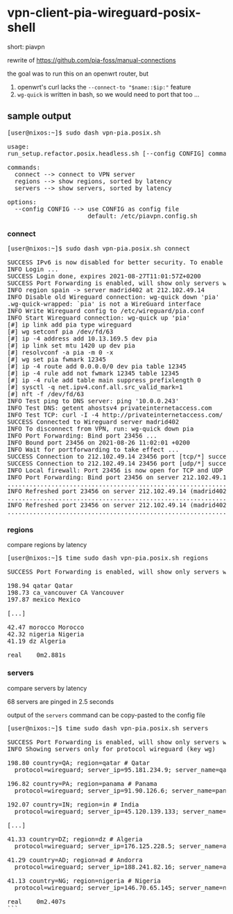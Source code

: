 # vpn-client-pia-wireguard-posix-shell

short: piavpn

rewrite of https://github.com/pia-foss/manual-connections

the goal was to run this on an openwrt router, but

1. openwrt's curl lacks the `--connect-to "$name::$ip:"` feature
1. `wg-quick` is written in bash, so we would need to port that too ...



## sample output

<pre>
<span color="turquoise">[user@nixos:~]$</span> sudo dash vpn-pia.posix.sh

usage:
run_setup.refactor.posix.headless.sh [--config CONFIG] command

commands:
  connect --> connect to VPN server
  regions --> show regions, sorted by latency
  servers --> show servers, sorted by latency

options:
  --config CONFIG --> use CONFIG as config file
                      default: /etc/piavpn.config.sh
</pre>

### connect

<pre>
<span color="turquoise">[user@nixos:~]$</span> sudo dash vpn-pia.posix.sh connect

<span color="green">SUCCESS</span> IPv6 is now disabled for better security. To enable IPv6 again, run: sysctl -w net.ipv6.conf.all.disable_ipv6=0 net.ipv6.conf.default.disable_ipv6=0
<span color="green">INFO</span> Login ...
<span color="green">SUCCESS</span> Login done, expires 2021-08-27T11:01:57Z+0200
<span color="green">SUCCESS</span> Port Forwarding is enabled, will show only servers with PF
<span color="green">INFO</span> region spain -&gt; server madrid402 at 212.102.49.14
<span color="green">INFO</span> Disable old Wireguard connection: wg-quick down 'pia'
.wg-quick-wrapped: `pia' is not a WireGuard interface
<span color="green">INFO</span> Write Wireguard config to /etc/wireguard/pia.conf
<span color="green">INFO</span> Start Wireguard connection: wg-quick up 'pia'
[#] ip link add pia type wireguard
[#] wg setconf pia /dev/fd/63
[#] ip -4 address add 10.13.169.5 dev pia
[#] ip link set mtu 1420 up dev pia
[#] resolvconf -a pia -m 0 -x
[#] wg set pia fwmark 12345
[#] ip -4 route add 0.0.0.0/0 dev pia table 12345
[#] ip -4 rule add not fwmark 12345 table 12345
[#] ip -4 rule add table main suppress_prefixlength 0
[#] sysctl -q net.ipv4.conf.all.src_valid_mark=1
[#] nft -f /dev/fd/63
<span color="green">INFO</span> Test ping to DNS server: ping '10.0.0.243'
<span color="green">INFO</span> Test DNS: getent ahostsv4 privateinternetaccess.com
<span color="green">INFO</span> Test TCP: curl -I -4 http://privateinternetaccess.com/
<span color="green">SUCCESS</span> Connected to Wireguard server madrid402
<span color="green">INFO</span> To disconnect from VPN, run: wg-quick down pia
<span color="green">INFO</span> Port Forwarding: Bind port 23456 ...
<span color="green">INFO</span> Bound port 23456 on 2021-08-26 11:02:01 +0200
<span color="green">INFO</span> Wait for portforwarding to take effect ...
<span color="green">SUCCESS</span> Connection to 212.102.49.14 23456 port [tcp/*] succeeded!
<span color="green">SUCCESS</span> Connection to 212.102.49.14 23456 port [udp/*] succeeded!
<span color="green">INFO</span> Local firewall: Port 23456 is now open for TCP and UDP protocol
<span color="green">INFO</span> Port Forwarding: Bind port 23456 on server 212.102.49.14 (madrid402) every 15 minutes ...
....................................................................................................
<span color="green">INFO</span> Refreshed port 23456 on server 212.102.49.14 (madrid402) on 2021-08-27 12:17:54 +0200
...................................................................................................
<span color="green">INFO</span> Refreshed port 23456 on server 212.102.49.14 (madrid402) on 2021-08-28 13:19:01 +0200
...................................................................................................
</pre>

### regions

compare regions by latency

<pre>
<span color="turquoise">[user@nixos:~]$</span> time sudo dash vpn-pia.posix.sh regions

<span color="green">SUCCESS</span> Port Forwarding is enabled, will show only servers with PF

198.94 qatar Qatar
198.73 ca_vancouver CA Vancouver
197.87 mexico Mexico

[...]

42.47 morocco Morocco
42.32 nigeria Nigeria
41.19 dz Algeria

real	0m2.881s
</pre>

### servers

compare servers by latency

68 servers are pinged in 2.5 seconds

output of the `servers` command can be copy-pasted to the config file

<pre>
<span color="turquoise">[user@nixos:~]$</span> time sudo dash vpn-pia.posix.sh servers

<span color="green">SUCCESS</span> Port Forwarding is enabled, will show only servers with PF
<span color="green">INFO</span> Showing servers only for protocol wireguard (key wg)

198.80 country=QA; region=qatar # Qatar
  protocol=wireguard; server_ip=95.181.234.9; server_name=qatar403

196.82 country=PA; region=panama # Panama
  protocol=wireguard; server_ip=91.90.126.6; server_name=panama403

192.07 country=IN; region=in # India
  protocol=wireguard; server_ip=45.120.139.133; server_name=mumbai402

[...]

41.33 country=DZ; region=dz # Algeria
  protocol=wireguard; server_ip=176.125.228.5; server_name=algiers403

41.29 country=AD; region=ad # Andorra
  protocol=wireguard; server_ip=188.241.82.16; server_name=andorra404

41.13 country=NG; region=nigeria # Nigeria
  protocol=wireguard; server_ip=146.70.65.145; server_name=nigeria406

real	0m2.407s
```
